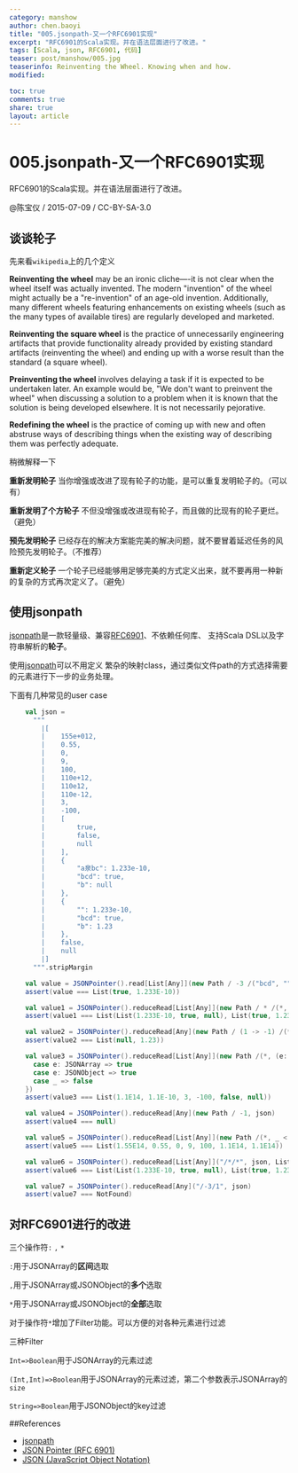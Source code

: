 ```yaml
---
category: manshow
author: chen.baoyi
title: "005.jsonpath-又一个RFC6901实现"
excerpt: "RFC6901的Scala实现。并在语法层面进行了改进。"
tags: [Scala, json, RFC6901, 代码]
teaser: post/manshow/005.jpg
teaserinfo: Reinventing the Wheel. Knowing when and how.
modified: 

toc: true
comments: true
share: true
layout: article
---
```


# 005.jsonpath-又一个RFC6901实现

RFC6901的Scala实现。并在语法层面进行了改进。  

@陈宝仪 / 2015-07-09 / CC-BY-SA-3.0  

## 谈谈轮子

先来看`wikipedia`上的几个定义  

**Reinventing the wheel** may be an ironic cliche—-it is not clear when the wheel itself was actually invented. The modern "invention" of the wheel might actually be a "re-invention" of an age-old invention. Additionally, many different wheels featuring enhancements on existing wheels (such as the many types of available tires) are regularly developed and marketed.  

**Reinventing the square wheel** is the practice of unnecessarily engineering artifacts that provide functionality already provided by existing standard artifacts (reinventing the wheel) and ending up with a worse result than the standard (a square wheel).  

**Preinventing the wheel** involves delaying a task if it is expected to be undertaken later. An example would be, "We don't want to preinvent the wheel" when discussing a solution to a problem when it is known that the solution is being developed elsewhere. It is not necessarily pejorative.  

**Redefining the wheel** is the practice of coming up with new and often abstruse ways of describing things when the existing way of describing them was perfectly adequate.  

稍微解释一下  

**重新发明轮子** 当你增强或改进了现有轮子的功能，是可以重复发明轮子的。（可以有）  

**重新发明了个方轮子** 不但没增强或改进现有轮子，而且做的比现有的轮子更烂。（避免）  

**预先发明轮子** 已经存在的解决方案能完美的解决问题，就不要冒着延迟任务的风险预先发明轮子。（不推荐）  

**重新定义轮子** 一个轮子已经能够用足够完美的方式定义出来，就不要再用一种新的复杂的方式再次定义了。（避免）  

## 使用jsonpath

[jsonpath](https://github.com/moilioncircle/jsonpath)是一款轻量级、兼容[RFC6901](http://tools.ietf.org/html/rfc6901)、不依赖任何库、
支持Scala DSL以及字符串解析的**轮子**。

使用[jsonpath](https://github.com/moilioncircle/jsonpath)可以不用定义 
繁杂的映射class，通过类似文件path的方式选择需要的元素进行下一步的业务处理。  

下面有几种常见的user case  


``` scala
    val json =
      """
        |[
        |    155e+012,
        |    0.55,
        |    0,
        |    9,
        |    100,
        |    110e+12,
        |    110e12,
        |    110e-12,
        |    3,
        |    -100,
        |    [
        |        true,
        |        false,
        |        null
        |    ],
        |    {
        |        "a泉bc": 1.233e-10,
        |        "bcd": true,
        |        "b": null
        |    },
        |    {
        |        "": 1.233e-10,
        |        "bcd": true,
        |        "b": 1.23
        |    },
        |    false,
        |    null
        |]
      """.stripMargin

    val value = JSONPointer().read[List[Any]](new Path / -3 /("bcd", ""), json)
    assert(value === List(true, 1.233E-10))

    val value1 = JSONPointer().reduceRead[List[Any]](new Path / * /(*, (e: String) => e.contains("b")), json)
    assert(value1 === List(List(1.233E-10, true, null), List(true, 1.23)))

    val value2 = JSONPointer().reduceRead[Any](new Path / (1 -> -1) /(*, (_: String) == "b"), json)
    assert(value2 === List(null, 1.23))

    val value3 = JSONPointer().reduceRead[List[Any]](new Path /(*, (e: Int, size: Int) => e > 5 && e < size), json).filterNot(_ match {
      case e: JSONArray => true
      case e: JSONObject => true
      case _ => false
    })
    assert(value3 === List(1.1E14, 1.1E-10, 3, -100, false, null))

    val value4 = JSONPointer().reduceRead[Any](new Path / -1, json)
    assert(value4 === null)

    val value5 = JSONPointer().reduceRead[List[Any]](new Path /(*, _ < _ - 8), json)
    assert(value5 === List(1.55E14, 0.55, 0, 9, 100, 1.1E14, 1.1E14))

    val value6 = JSONPointer().reduceRead[List[Any]]("/*/*", json, List(None, Some((e: String) => e.contains("b"))))
    assert(value6 === List(List(1.233E-10, true, null), List(true, 1.23)))

    val value7 = JSONPointer().reduceRead[Any]("/-3/1", json)
    assert(value7 === NotFound)

```

## 对RFC6901进行的改进

三个操作符`:` `,` `*`  

`:`用于JSONArray的**区间**选取  

`,`用于JSONArray或JSONObject的**多个**选取  

`*`用于JSONArray或JSONObject的**全部**选取  

对于操作符`*`增加了Filter功能。可以方便的对各种元素进行过滤  

三种Filter  

`Int=>Boolean`用于JSONArray的元素过滤  

`(Int,Int)=>Boolean`用于JSONArray的元素过滤，第二个参数表示JSONArray的`size`  

`String=>Boolean`用于JSONObject的key过滤  

##References

  * [jsonpath](https://github.com/leonchen83/jsonpath)
  * [JSON Pointer (RFC 6901)](http://tools.ietf.org/html/rfc6901)
  * [JSON (JavaScript Object Notation)](http://json.org/)